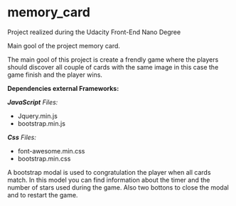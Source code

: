 # memory_card
Project realized during the Udacity Front-End Nano Degree

Main gool of the project memory card.

The main gool of this project is create a frendly game where the players should discover all couple of cards with the same image in this case the game finish and the player wins. 

**Dependencies external Frameworks:**

_**JavaScript** Files:_
- Jquery.min.js
- bootstrap.min.js

_**Css** Files:_
- font-awesome.min.css
- bootstrap.min.css

A bootstrap modal is used to congratulation the player when all cards match. In this model you can find information about the timer and the number of stars used during the game. Also two bottons to close the modal and to restart the game. 
